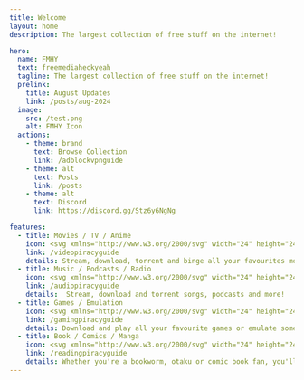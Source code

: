 ```yaml
---
title: Welcome
layout: home
description: The largest collection of free stuff on the internet!

hero:
  name: FMHY
  text: freemediaheckyeah
  tagline: The largest collection of free stuff on the internet!
  prelink:
    title: August Updates
    link: /posts/aug-2024
  image:
    src: /test.png
    alt: FMHY Icon
  actions:
    - theme: brand
      text: Browse Collection
      link: /adblockvpnguide
    - theme: alt
      text: Posts
      link: /posts
    - theme: alt
      text: Discord
      link: https://discord.gg/Stz6y6NgNg

features:
  - title: Movies / TV / Anime
    icon: <svg xmlns="http://www.w3.org/2000/svg" width="24" height="24" viewBox="0 0 24 24" fill="none" stroke="#7aa2f7" stroke-width="2" stroke-linecap="round" stroke-linejoin="round" class="lucide lucide-projector"><path d="M5 7 3 5"/><path d="M9 6V3"/><path d="m13 7 2-2"/><circle cx="9" cy="13" r="3"/><path d="M11.83 12H20a2 2 0 0 1 2 2v4a2 2 0 0 1-2 2H4a2 2 0 0 1-2-2v-4a2 2 0 0 1 2-2h2.17"/><path d="M16 16h2"/></svg>
    link: /videopiracyguide
    details: Stream, download, torrent and binge all your favourites movies or shows!
  - title: Music / Podcasts / Radio
    icon: <svg xmlns="http://www.w3.org/2000/svg" width="24" height="24" viewBox="0 0 24 24" fill="none" stroke="#ad7fa8" stroke-width="2" stroke-linecap="round" stroke-linejoin="round" class="lucide lucide-drum"><path d="m2 2 8 8"/><path d="m22 2-8 8"/><ellipse cx="12" cy="9" rx="10" ry="5"/><path d="M7 13.4v7.9"/><path d="M12 14v8"/><path d="M17 13.4v7.9"/><path d="M2 9v8a10 5 0 0 0 20 0V9"/></svg>
    link: /audiopiracyguide
    details:  Stream, download and torrent songs, podcasts and more!
  - title: Games / Emulation
    icon: <svg xmlns="http://www.w3.org/2000/svg" width="24" height="24" viewBox="0 0 24 24" fill="none" stroke="#54fff4" stroke-width="2" stroke-linecap="round" stroke-linejoin="round" class="lucide lucide-swords"><polyline points="14.5 17.5 3 6 3 3 6 3 17.5 14.5"/><line x1="13" x2="19" y1="19" y2="13"/><line x1="16" x2="20" y1="16" y2="20"/><line x1="19" x2="21" y1="21" y2="19"/><polyline points="14.5 6.5 18 3 21 3 21 6 17.5 9.5"/><line x1="5" x2="9" y1="14" y2="18"/><line x1="7" x2="4" y1="17" y2="20"/><line x1="3" x2="5" y1="19" y2="21"/></svg>
    link: /gamingpiracyguide
    details: Download and play all your favourite games or emulate some old but gold ones!
  - title: Book / Comics / Manga
    icon: <svg xmlns="http://www.w3.org/2000/svg" width="24" height="24" viewBox="0 0 24 24" fill="none" stroke="#3ccd93" stroke-width="2" stroke-linecap="round" stroke-linejoin="round" class="lucide lucide-book-marked"><path d="M10 2v8l3-3 3 3V2"/><path d="M4 19.5v-15A2.5 2.5 0 0 1 6.5 2H19a1 1 0 0 1 1 1v18a1 1 0 0 1-1 1H6.5a1 1 0 0 1 0-5H20"/></svg>
    link: /readingpiracyguide
    details: Whether you're a bookworm, otaku or comic book fan, you'll be able to find your favourite pieces of literature here for free!
---
```


<script setup>
import { onMounted } from 'vue'

onMounted(() => {
  var preferredKawaii
  try {
    preferredKawaii = localStorage.getItem('uwu')
  } catch (err) {}
  const urlParams = new URLSearchParams(window.location.search)
  const kawaii = urlParams.get('uwu')
  const setKawaii = () => {
    const images = document.querySelectorAll('.VPImage.image-src')
    images.forEach((img) => {
      img.src = '/logo-uwu.svg'
    })
  }
  if (kawaii === 'true') {
    try {
      localStorage.setItem('uwu', true)
    } catch (err) {}
    console.log('uwu mode enabled. Disable with "?uwu=false".');
    setKawaii()
  } else if (kawaii === 'false') {
    try {
      localStorage.removeItem('uwu', false)
    } catch (err) {}
    const images = document.querySelectorAll('.VPImage.image-src')
    images.forEach((img) => {
      img.src = '/test.png'
    })
  } else if (preferredKawaii) {
    setKawaii()
  }
})
</script>
